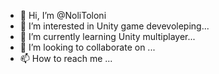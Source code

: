 - 👋 Hi, I’m @NoliToloni
- 👀 I’m interested in Unity game devevoleping...
- 🌱 I’m currently learning Unity multiplayer...
- 💞️ I’m looking to collaborate on ...
- 📫 How to reach me ...

<!---
NoliToloni/NoliToloni is a ✨ special ✨ repository because its `README.md` (this file) appears on your GitHub profile.
You can click the Preview link to take a look at your changes.
--->
